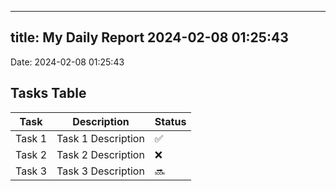 
---
title: My Daily Report 2024-02-08 01:25:43
---

Date: 2024-02-08 01:25:43

## Tasks Table

| Task | Description | Status |
|------|-------------|--------|
| Task 1 | Task 1 Description | ✅ |
| Task 2 | Task 2 Description | ❌ |
| Task 3 | Task 3 Description | 🔜 |
